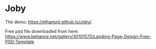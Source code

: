 # Joby
The demo: 
https://elhamzd.github.io/Joby/.

Free psd file downloaded from  here:
https://www.behance.net/gallery/30101575/Landing-Page-Deisgn-Free-PSD-Template

